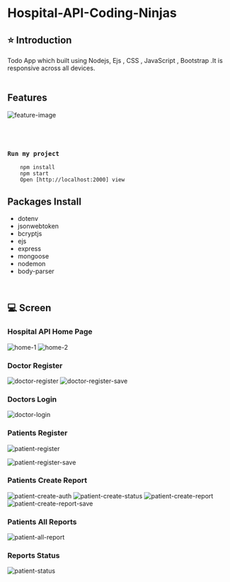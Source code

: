# Hospital-API-Coding-Ninjas
## ⭐ Introduction
Todo App  which built using Nodejs, Ejs , CSS , JavaScript , Bootstrap .It is responsive across all devices.
<br/>
<br/>
## Features 

![feature-image](https://github.com/ajaykumar2pp/Hospital-API-Coding-Ninjas/assets/102378038/b3fab312-856c-4afd-bce1-200cbd60c6da)

<br/>
<br/>

### `Run my project`
```shell
    npm install
    npm start
    Open [http://localhost:2000] view
```

## Packages Install
- dotenv<br/>
- jsonwebtoken<br/>
- bcryptjs<br/>
- ejs<br/>
- express<br/>
- mongoose<br/>
- nodemon<br/>
- body-parser<br/>

<br/>

## 💻  Screen

### Hospital API Home Page
![home-1](https://github.com/ajaykumar2pp/Hospital-API-Coding-Ninjas/assets/102378038/dc0ef22a-d3fa-423a-88c4-a9d14df062a9)
![home-2](https://github.com/ajaykumar2pp/Hospital-API-Coding-Ninjas/assets/102378038/1f3d2349-1216-4f3b-88ab-e4f7ee6076a1)


### Doctor Register
![doctor-register](https://github.com/ajaykumar2pp/Hospital-API-Coding-Ninjas/assets/102378038/8037ab95-9274-445e-98b0-7fbc4a01ddb4)
![doctor-register-save](https://github.com/ajaykumar2pp/Hospital-API-Coding-Ninjas/assets/102378038/db0d47b0-2762-4e4d-acb2-8f16d5882199)



### Doctors Login
![doctor-login](https://github.com/ajaykumar2pp/Hospital-API-Coding-Ninjas/assets/102378038/395226ac-80bd-4ed3-a8c8-c01f2072e75a)


### Patients Register
![patient-register](https://github.com/ajaykumar2pp/Hospital-API-Coding-Ninjas/assets/102378038/9eff994f-f984-4116-8dd1-7d2b51cbcbf8)

![patient-register-save](https://github.com/ajaykumar2pp/Hospital-API-Coding-Ninjas/assets/102378038/0a183a84-f478-4323-b104-68eced948d7c)


### Patients Create Report
![patient-create-auth](https://github.com/ajaykumar2pp/Hospital-API-Coding-Ninjas/assets/102378038/0de7e273-247c-4ab0-9b05-f45dc94c153e)
![patient-create-status](https://github.com/ajaykumar2pp/Hospital-API-Coding-Ninjas/assets/102378038/5d4bdc5f-aa88-45d8-9247-3221b87b8331)
![patient-create-report](https://github.com/ajaykumar2pp/Hospital-API-Coding-Ninjas/assets/102378038/ef41d7ec-58f0-419a-b434-1e5041f8ee09)
![patient-create-report-save](https://github.com/ajaykumar2pp/Hospital-API-Coding-Ninjas/assets/102378038/e013f848-bfcb-42c1-9608-ee1f3b46b3f8)


### Patients All Reports
![patient-all-report](https://github.com/ajaykumar2pp/Hospital-API-Coding-Ninjas/assets/102378038/58f0876c-76fa-4149-91b8-7065ad1b2b95)


### Reports Status
![patient-status](https://github.com/ajaykumar2pp/Hospital-API-Coding-Ninjas/assets/102378038/0f75e633-0b17-47d4-b388-a569745c5c67)

